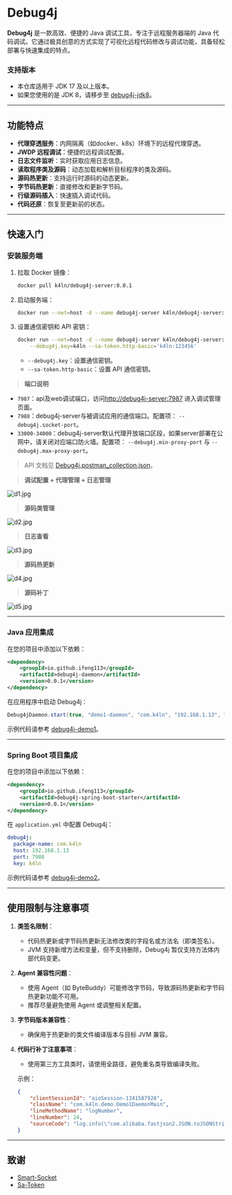 # Debug4j

**Debug4j** 是一款高效、便捷的 Java 调试工具，专注于远程服务器端的 Java 代码调试。它通过极具创意的方式实现了可视化远程代码修改与调试功能，具备轻松部署与快速集成的特点。

### 支持版本
- 本仓库适用于 JDK 17 及以上版本。
- 如果您使用的是 JDK 8，请移步至 [debug4j-jdk8](https://github.com/ifeng113/debug4j-jdk8)。

---

## 功能特点

- **代理穿透服务**：内网隔离（如docker、k8s）环境下的远程代理穿透。
- **JWDP 远程调试**：便捷的远程调试配置。
- **日志文件监听**：实时获取应用日志信息。
- **读取程序类及源码**：动态加载和解析目标程序的类及源码。
- **源码热更新**：支持运行时源码的动态更新。
- **字节码热更新**：直接修改和更新字节码。
- **行级源码插入**：快速插入调试代码。
- **代码还原**：恢复至更新前的状态。

---

## 快速入门

### 安装服务端

1. 拉取 Docker 镜像：
   ```bash
   docker pull k4ln/debug4j-server:0.0.1
   ```

2. 启动服务端：
   ```bash
   docker run --net=host -d --name debug4j-server k4ln/debug4j-server:0.0.1
   ```

3. 设置通信密钥和 API 密钥：
   ```bash
   docker run --net=host -d --name debug4j-server k4ln/debug4j-server:0.0.1 \
       --debug4j.key=k4ln --sa-token.http-basic='k4ln:123456'
   ```

   - `--debug4j.key`：设置通信密钥。
   - `--sa-token.http-basic`：设置 API 通信密钥。

>**端口说明**

   - `7987`：api及web调试端口，访问[http://debug4j-server:7987](http://debug4j-server:7987) 进入调试管理页面。
   - `7988`：debug4j-server与被调试应用的通信端口。配置项： `--debug4j.socket-port`。
   - `33000-34000`：debug4j-server默认代理开放端口区段，如果server部署在公网中，请关闭对应端口防火墙。配置项： `--debug4j.min-proxy-port` 与 `--debug4j.max-proxy-port`。

> API 文档见 [Debug4j.postman_collection.json](https://github.com/ifeng113/debug4j/blob/master/src/main/resources/Debug4j.postman_collection.json)。

> **调试配置 + 代理管理 + 日志管理**

![d1.jpg](src/main/resources/md/static/d1.png)

> **源码类管理**

![d2.jpg](src/main/resources/md/static/d2.png)

> **日志查看**

![d3.jpg](src/main/resources/md/static/d3.png)

> **源码热更新**

![d4.jpg](src/main/resources/md/static/d4.png)

> **源码补丁**

![d5.jpg](src/main/resources/md/static/d5.png)
 
---

### Java 应用集成

在您的项目中添加以下依赖：
```xml
<dependency>
    <groupId>io.github.ifeng113</groupId>
    <artifactId>debug4j-daemon</artifactId>
    <version>0.0.1</version>
</dependency>
```

在应用程序中启动 Debug4j：
```java
Debug4jDaemon.start(true, "demo1-daemon", "com.k4ln", "192.168.1.13", 7988, "k4ln");
```
示例代码请参考 [debug4j-demo1](https://github.com/ifeng113/debug4j/tree/master/debug4j-demo1)。

---

### Spring Boot 项目集成

在您的项目中添加以下依赖：
```xml
<dependency>
    <groupId>io.github.ifeng113</groupId>
    <artifactId>debug4j-spring-boot-starter</artifactId>
    <version>0.0.1</version>
</dependency>
```

在 `application.yml` 中配置 Debug4j：
```yaml
debug4j:
  package-name: com.k4ln
  host: 192.168.1.13
  port: 7988
  key: k4ln
```
示例代码请参考 [debug4j-demo2](https://github.com/ifeng113/debug4j/tree/master/debug4j-demo2)。

---

## 使用限制与注意事项

1. **类签名限制**：
   - 代码热更新或字节码热更新无法修改类的字段名或方法名（即类签名）。
   - JVM 支持新增方法和变量，但不支持删除，Debug4j 暂仅支持方法体内部代码变更。

2. **Agent 兼容性问题**：
   - 使用 Agent（如 ByteBuddy）可能修改字节码，导致源码热更新和字节码热更新功能不可用。
   - 推荐尽量避免使用 Agent 或调整相关配置。

3. **字节码版本兼容性**：
   - 确保用于热更新的类文件编译版本与目标 JVM 兼容。

4. **代码行补丁注意事项**：
   - 使用第三方工具类时，请使用全路径，避免重名类导致编译失败。
   
   示例：
   ```json
   {
       "clientSessionId": "aioSession-1341587928",
       "className": "com.k4ln.demo.Demo1DaemonMain",
       "lineMethodName": "logNumber",
       "lineNumber": 24,
       "sourceCode": "log.info(\"com.alibaba.fastjson2.JSON.toJSONString(patch13)\");"
   }
   ```

---

## 致谢

- [Smart-Socket](https://github.com/smartboot/smart-socket)
- [Sa-Token](https://github.com/dromara/sa-token)

